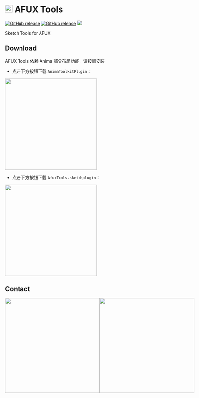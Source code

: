 # <img src="https://raw.githubusercontent.com/canisminor1990/sketch-afux-tools/master/icon.png" width="24"> AFUX Tools

[![GitHub release](https://img.shields.io/github/release/canisminor1990/sketch-afux-tools.svg)](https://github.com/canisminor1990/sketch-afux-tools/releases)
[![GitHub release](https://img.shields.io/badge/Works%20with-Sketch%20Runner-blue.svg?colorB=308ADF)](http://bit.ly/SketchRunnerWebsite)
[![](https://img.shields.io/github/downloads/canisminor1990/sketch-afux-tools/total.svg)](https://github.com/canisminor1990/sketch-afux-tools/releases)

Sketch Tools for AFUX

## Download

AFUX Tools 依赖 Anima 部分布局功能，请按顺安装

- 点击下方按钮下载 `AnimaToolkitPlugin`：

[<img src="https://raw.githubusercontent.com/canisminor1990/sketch-afux-tools/master/docs/button-anima.png" width="300"/>](https://github.com/canisminor1990/sketch-afux-tools/releases/download/v1.0.2/AnimaToolkitPlugin.sketchplugin.zip)

- 点击下方按钮下载 `AfuxTools.sketchplugin`：

[<img src="https://raw.githubusercontent.com/canisminor1990/sketch-afux-tools/master/docs/button.png" width="300"/>](https://github.com/canisminor1990/sketch-afux-tools/archive/master.zip)

## Contact

<div style="display:flex">
<img src="https://raw.githubusercontent.com/canisminor1990/sketch-afux-tools/master/public/qrcode-canisminor.jpg" width="310"/>
<img src="https://raw.githubusercontent.com/canisminor1990/sketch-afux-tools/master/public/qrcode.jpg" width="310"/>
</div>
